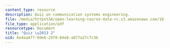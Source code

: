 ```yaml
---
content_type: resource
description: Quiz on communication systems engineering.
file: /media/https%3A/open-learning-course-data-rc.s3.amazonaws.com/16-36-communication-systems-engineering-spring-2009/6e4aa4779de629f084e8a077a27cfc3b_MIT16_36s09_quiz02.pdf
file_type: application/pdf
resourcetype: Document
title: "Quiz \u2013 2"
uid: 6e4aa477-9de6-29f0-84e8-a077a27cfc3b
---
```

